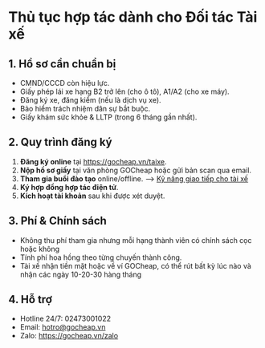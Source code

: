 # Thủ tục hợp tác dành cho Đối tác Tài xế

## 1. Hồ sơ cần chuẩn bị
- CMND/CCCD còn hiệu lực.  
- Giấy phép lái xe hạng B2 trở lên (cho ô tô), A1/A2 (cho xe máy).  
- Đăng ký xe, đăng kiểm (nếu là dịch vụ xe).  
- Bảo hiểm trách nhiệm dân sự bắt buộc.  
- Giấy khám sức khỏe & LLTP (trong 6 tháng gần nhất).  

## 2. Quy trình đăng ký
1. **Đăng ký online** tại https://gocheap.vn/taixe.  
2. **Nộp hồ sơ giấy** tại văn phòng GOCheap hoặc gửi bản scan qua email.  
3. **Tham gia buổi đào tạo** online/offline. --> <a href="https://creators.spotify.com/pod/profile/gocheap/episodes/K-nng-giao-tip-cho-ti-x-GOCheap-e35dccu" target="_blank">Kỹ năng giao tiếp cho tài xế</a> 
4. **Ký hợp đồng hợp tác điện tử**.  
5. **Kích hoạt tài khoản** sau khi được xét duyệt.  

## 3. Phí & Chính sách
- Không thu phí tham gia nhưng mỗi hạng thành viên có chính sách cọc hoặc không
- Tính phí hoa hồng theo từng chuyến thành công.  
- Tài xế nhận tiền mặt hoặc về ví GOCheap, có thể rút bất kỳ lúc nào và nhận các ngày 10-20-30 hàng tháng

## 4. Hỗ trợ
- Hotline 24/7: 02473001022  
- Email: hotro@gocheap.vn  
- Zalo: https://gocheap.vn/zalo
